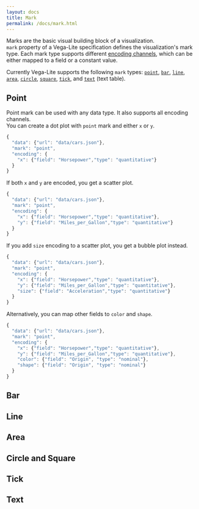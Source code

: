 ```yaml
---
layout: docs
title: Mark
permalink: /docs/mark.html
---
```


Marks are the basic visual building block of a visualization.  
`mark` property of a Vega-Lite specification defines the visualization's mark type.
Each mark type supports different [encoding channels](encoding.html#Encoding-Channels),
which can be either mapped to a field or a constant value.  

Currently Vega-Lite supports the following `mark` types:
[`point`](#point),
[`bar`](#bar),
[`line`](#line),
[`area`](#area),
[`circle`](#circle),
[`square`](#square),
[`tick`](#tick), and
[`text`](#text) (text table).

## Point

Point mark can be used with any data type.  It also supports all encoding channels.  
You can create a dot plot with `point` mark and either `x` or `y`.

```js
{
  "data": {"url": "data/cars.json"},
  "mark": "point",
  "encoding": {
    "x": {"field": "Horsepower","type": "quantitative"}
  }
}
```
<script>
vg.embed('#dot-plot', {
  mode: 'vega-lite',
  spec: {
    "data": {"url": "../data/cars.json"},
    "mark": "point",
    "encoding": {
      "x": {"field": "Horsepower","type": "quantitative"}
    }
  }
});
</script>
<div id="dot-plot"></div>


If both `x` and `y` are encoded, you get a scatter plot.

```js
{
  "data": {"url": "data/cars.json"},
  "mark": "point",
  "encoding": {
    "x": {"field": "Horsepower","type": "quantitative"},
    "y": {"field": "Miles_per_Gallon","type": "quantitative"}
  }
}
```
<script>
vg.embed('#scatter', {
  mode: 'vega-lite',
  spec: {
    "data": {"url": "../data/cars.json"},
    "mark": "point",
    "encoding": {
      "x": {"field": "Horsepower","type": "quantitative"},
      "y": {"field": "Miles_per_Gallon","type": "quantitative"}
    }
  }
});
</script>
<div id="scatter"></div>

If you add `size` encoding to a scatter plot, you get a bubble plot instead.  

```js
{
  "data": {"url": "data/cars.json"},
  "mark": "point",
  "encoding": {
    "x": {"field": "Horsepower","type": "quantitative"},
    "y": {"field": "Miles_per_Gallon","type": "quantitative"},
    "size": {"field": "Acceleration","type": "quantitative"}
  }
}
```
<script>
vg.embed('#scatter_bubble', {
  mode: 'vega-lite',
  spec: {
    "data": {"url": "../data/cars.json"},
    "mark": "point",
    "encoding": {
      "x": {"field": "Horsepower","type": "quantitative"},
      "y": {"field": "Miles_per_Gallon","type": "quantitative"},
      "size": {"field": "Acceleration","type": "quantitative"}
    }
  }
});
</script>
<div id="scatter_bubble"></div>

Alternatively, you can map other fields to `color` and `shape`.

```js
{
  "data": {"url": "data/cars.json"},
  "mark": "point",
  "encoding": {
    "x": {"field": "Horsepower","type": "quantitative"},
    "y": {"field": "Miles_per_Gallon","type": "quantitative"},
    "color": {"field": "Origin", "type": "nominal"},
    "shape": {"field": "Origin", "type": "nominal"}
  }
}
```
<script>
vg.embed('#scatter_color_shape', {
  mode: 'vega-lite',
  spec: {
    "data": {"url": "../data/cars.json"},
    "mark": "point",
    "encoding": {
      "x": {"field": "Horsepower","type": "quantitative"},
      "y": {"field": "Miles_per_Gallon","type": "quantitative"},
      "color": {"field": "Origin", "type": "nominal"},
      "shape": {"field": "Origin", "type": "nominal"}
    }
  }
});
</script>
<div id="scatter_color_shape"></div>


## Bar




<!--
- How orientation is determined
- Bar can be used to create bar chart, stacked bar chart, layered bar chart and grouped bar chart (when combined with facets)
- (Future -- once we have tooltip) -- playing bar's trick with `detail` channel
-->

## Line

<!--
- Line = ordinal / temporal and typically another measure  
- How sort order is determined
- Custom order for line
- (Future) color
-->

## Area
<!--
- Area = ordinal / temporal and typically another measure  
- How sort order is determined
- Stacking
-->

## Circle and Square

## Tick
<!--
- Supported data type
- How orientation is determined
-->

## Text
